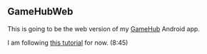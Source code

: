 ## GameHubWeb

This is going to be the web version of my [GameHub](https://github.com/hojat72elect/GameHub) Android app.

I am following [this tutorial](https://youtu.be/LiOzTQAz13Q) for now. (8:45)
